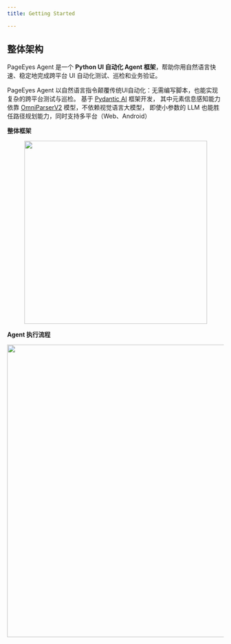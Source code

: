 ```yaml
---
title: Getting Started

---
```

## 整体架构

PageEyes Agent 是一个 **Python UI 自动化 Agent 框架**，帮助你用自然语言快速、稳定地完成跨平台 UI 自动化测试、巡检和业务验证。

PageEyes Agent 以自然语言指令颠覆传统UI自动化：无需编写脚本，也能实现复杂的跨平台测试与巡检。
基于 [Pydantic AI](https://ai.pydantic.dev/#why-use-pydanticai) 框架开发，
其中元素信息感知能力依靠 [OmniParserV2](https://huggingface.co/microsoft/OmniParser-v2.0) 模型，不依赖视觉语言大模型，
即使小参数的 LLM 也能胜任路径规划能力，同时支持多平台（Web、Android）

**整体框架**

<img title="" src="https://cdn-y.tencentmusic.com/251563cb2c122f012d772699c1bd93a2.png" alt="" style="display: block; margin: 0 auto;" width="425">



**Agent 执行流程**

<img title="" src="https://cdn-y.tencentmusic.com/1e1e171e6dd06b6808489acd381db735.png" alt="" style="display: block; margin: 0 auto;" width="679">







